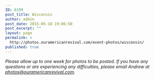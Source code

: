 ```yaml
---
ID: 6199
post_title: Wisconsin
author: admin
post_date: 2015-05-18 19:06:50
post_excerpt: ""
layout: page
permalink: >
  http://photos.ouramericanrevival.com/event-photos/wisconsin/
published: true
---
```

<em>Please allow up to one week for photos to be posted. If you have any questions or are experiencing any difficulties, please email Andrew at photos@ouramericanrevival.com.</em>

<img class="ngg_displayed_gallery mceItem" src="http://photos.ouramericanrevival.com/nextgen-attach_to_post/preview/id--6203" alt="" data-mce-placeholder="1" />